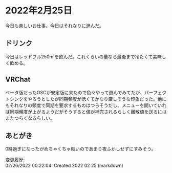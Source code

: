 # 2022年2月25日

今日も楽しいお仕事。今日はそれなりに進んだ。

## ドリンク

今日はレッドブル250mlを飲んだ。これくらいの量なら最後まで冷たくて美味しく飲める。

## VRChat

ベータ版だったOSCが安定版に来たので色々やって遊んでみてたが、パーフェクトシンクをやろうとしたが同期頻度が低くてかなり厳しそうな印象だった。他にもそれなりの頻度で同期を要求するものはつらそうだし、メニューを開いていれば同期頻度が上がるようだがそうすると値が補完されるらしく離散値を送るにはまたつらくなるらしい。

## あとがき

0時過ぎになったがめちゃくちゃ眠いのであまり夜ふかしせずにすみそう。

変更履歴:  
02/26/2022 00:22:04: Created 2022 02 25 (markdown)  
